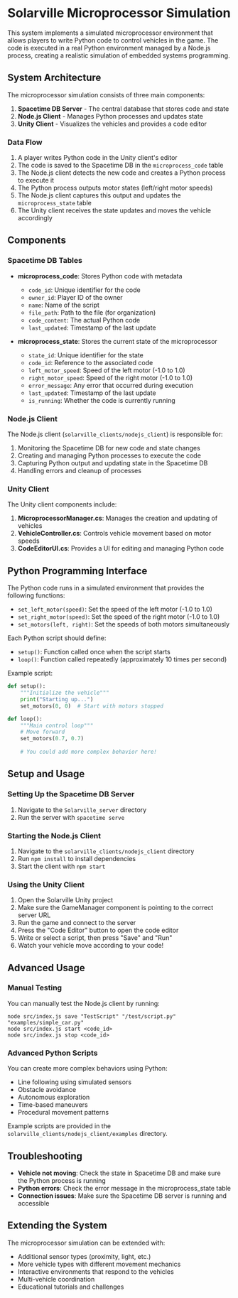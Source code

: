 # Solarville Microprocessor Simulation

This system implements a simulated microprocessor environment that allows players to write Python code to control vehicles in the game. The code is executed in a real Python environment managed by a Node.js process, creating a realistic simulation of embedded systems programming.

## System Architecture

The microprocessor simulation consists of three main components:

1. **Spacetime DB Server** - The central database that stores code and state
2. **Node.js Client** - Manages Python processes and updates state
3. **Unity Client** - Visualizes the vehicles and provides a code editor

### Data Flow

1. A player writes Python code in the Unity client's editor
2. The code is saved to the Spacetime DB in the `microprocess_code` table
3. The Node.js client detects the new code and creates a Python process to execute it
4. The Python process outputs motor states (left/right motor speeds)
5. The Node.js client captures this output and updates the `microprocess_state` table
6. The Unity client receives the state updates and moves the vehicle accordingly

## Components

### Spacetime DB Tables

- **microprocess_code**: Stores Python code with metadata
  - `code_id`: Unique identifier for the code
  - `owner_id`: Player ID of the owner
  - `name`: Name of the script
  - `file_path`: Path to the file (for organization)
  - `code_content`: The actual Python code
  - `last_updated`: Timestamp of the last update

- **microprocess_state**: Stores the current state of the microprocessor
  - `state_id`: Unique identifier for the state
  - `code_id`: Reference to the associated code
  - `left_motor_speed`: Speed of the left motor (-1.0 to 1.0)
  - `right_motor_speed`: Speed of the right motor (-1.0 to 1.0)
  - `error_message`: Any error that occurred during execution
  - `last_updated`: Timestamp of the last update
  - `is_running`: Whether the code is currently running

### Node.js Client

The Node.js client (`solarville_clients/nodejs_client`) is responsible for:

1. Monitoring the Spacetime DB for new code and state changes
2. Creating and managing Python processes to execute the code
3. Capturing Python output and updating state in the Spacetime DB
4. Handling errors and cleanup of processes

### Unity Client

The Unity client components include:

1. **MicroprocessorManager.cs**: Manages the creation and updating of vehicles
2. **VehicleController.cs**: Controls vehicle movement based on motor speeds
3. **CodeEditorUI.cs**: Provides a UI for editing and managing Python code

## Python Programming Interface

The Python code runs in a simulated environment that provides the following functions:

- `set_left_motor(speed)`: Set the speed of the left motor (-1.0 to 1.0)
- `set_right_motor(speed)`: Set the speed of the right motor (-1.0 to 1.0)
- `set_motors(left, right)`: Set the speeds of both motors simultaneously

Each Python script should define:

- `setup()`: Function called once when the script starts
- `loop()`: Function called repeatedly (approximately 10 times per second)

Example script:

```python
def setup():
    """Initialize the vehicle"""
    print("Starting up...")
    set_motors(0, 0)  # Start with motors stopped

def loop():
    """Main control loop"""
    # Move forward
    set_motors(0.7, 0.7)
    
    # You could add more complex behavior here!
```

## Setup and Usage

### Setting Up the Spacetime DB Server

1. Navigate to the `Solarville_server` directory
2. Run the server with `spacetime serve`

### Starting the Node.js Client

1. Navigate to the `solarville_clients/nodejs_client` directory
2. Run `npm install` to install dependencies
3. Start the client with `npm start`

### Using the Unity Client

1. Open the Solarville Unity project
2. Make sure the GameManager component is pointing to the correct server URL
3. Run the game and connect to the server
4. Press the "Code Editor" button to open the code editor
5. Write or select a script, then press "Save" and "Run"
6. Watch your vehicle move according to your code!

## Advanced Usage

### Manual Testing

You can manually test the Node.js client by running:

```
node src/index.js save "TestScript" "/test/script.py" "examples/simple_car.py"
node src/index.js start <code_id>
node src/index.js stop <code_id>
```

### Advanced Python Scripts

You can create more complex behaviors using Python:

- Line following using simulated sensors
- Obstacle avoidance
- Autonomous exploration
- Time-based maneuvers
- Procedural movement patterns

Example scripts are provided in the `solarville_clients/nodejs_client/examples` directory.

## Troubleshooting

- **Vehicle not moving**: Check the state in Spacetime DB and make sure the Python process is running
- **Python errors**: Check the error message in the microprocess_state table
- **Connection issues**: Make sure the Spacetime DB server is running and accessible

## Extending the System

The microprocessor simulation can be extended with:

- Additional sensor types (proximity, light, etc.)
- More vehicle types with different movement mechanics
- Interactive environments that respond to the vehicles
- Multi-vehicle coordination
- Educational tutorials and challenges